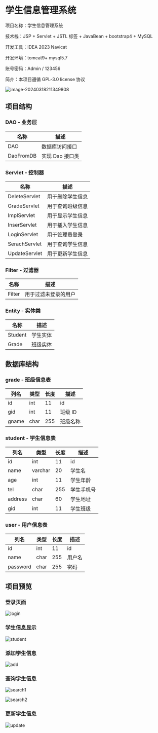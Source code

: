 # 学生信息管理系统

项目名称：学生信息管理系统

技术栈：JSP + Servlet + JSTL 标签 + JavaBean + bootstrap4 + MySQL

开发工具：IDEA 2023 Navicat

开发环境：tomcat9+ mysql5.7

账号密码：Admin / 123456

简介：本项目遵循 GPL-3.0 license 协议



![image-20240318211349808](images\结构.png)

## 项目结构



### DAO - 业务层

| 名称      | 描述            |
| --------- | --------------- |
| DAO       | 数据库访问接口  |
| DaoFromDB | 实现 Dao 接口类 |



### Servlet - 控制器

| 名称          | 描述             |
| ------------- | ---------------- |
| DeleteServlet | 用于删除学生信息 |
| GradeServlet  | 用于查询班级信息 |
| ImplServlet   | 用于显示学生信息 |
| InserServlet  | 用于插入学生信息 |
| LoginServlet  | 用于管理员登录   |
| SerachServlet | 用于查询学生信息 |
| UpdateServlet | 用于更新学生信息 |



### Filter - 过滤器

| 名称   | 描述                 |
| ------ | -------------------- |
| Filter | 用于过滤未登录的用户 |



### Entity - 实体类

| 名称    | 描述     |
| ------- | -------- |
| Student | 学生实体 |
| Grade   | 班级实体 |



## 数据库结构



### grade - 班级信息表

| 列名  | 类型 | 长度 | 描述     |
| ----- | ---- | ---- | -------- |
| id    | int  | 11   | id       |
| gid   | int  | 11   | 班级 ID  |
| gname | char | 255  | 班级名称 |



### student - 学生信息表

| 列名    | 类型    | 长度 | 描述       |
| ------- | ------- | ---- | ---------- |
| id      | int     | 11   | id         |
| name    | varchar | 20   | 学生名     |
| age     | int     | 11   | 学生年龄   |
| tel     | char    | 255  | 学生手机号 |
| address | char    | 60   | 学生地址   |
| gid     | int     | 11   | 学生班级   |



### user - 用户信息表

| 列名     | 类型 | 长度 | 描述   |
| -------- | ---- | ---- | ------ |
| id       | int  | 11   | id     |
| name     | char | 255  | 用户名 |
| password | char | 255  | 密码   |



## 项目预览



### 登录页面

![login](images\login.png)

### 学生信息显示

![student](images\student.png)

### 添加学生信息

![add](images\add.png)

### 查询学生信息

![search1](images\search1.png)

![search2](images\search2.png)

### 更新学生信息

![update](images\update.png)